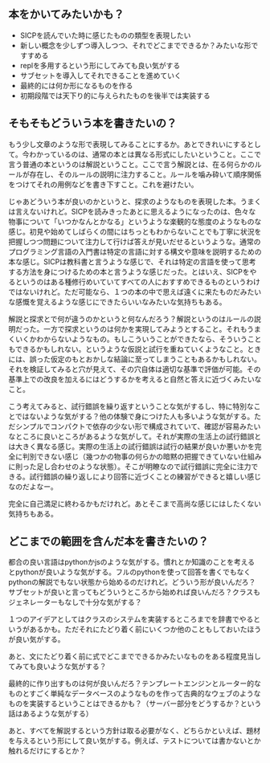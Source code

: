 ## 本をかいてみたいかも？

- SICPを読んでいた時に感じたものの類型を表現したい
- 新しい概念を少しずつ導入しつつ、それでどこまでできるか？みたいな形ですすめる
- replを多用するという形にしてみても良い気がする
- サブセットを導入してそれできることを進めていく
- 最終的には何か形になるものを作る
- 初期段階では天下り的に与えられたものを後半では実装する

## そもそもどういう本を書きたいの？

もう少し文章のような形で表現してみることにするか。あとできれいにするとして。今わかっているのは、通常の本とは異なる形式にしたいということ。ここで言う普通の本というのは解説ということ。ここで言う解説とは、在る何らかのルールが存在し、そのルールの説明に注力すること。ルールを噛み砕いて順序関係をつけてそれの用例などを書き下すこと。これを避けたい。

じゃあどういう本が良いのかというと、探求のようなものを表現した本。うまくは言えないけれど。SICPを読みきったあとに思えるようになったのは、色々な物事について「いつかなんとかなる」というような楽観的な態度のようなものな感じ。初見や始めてしばらくの間にはちっともわからないことでも丁寧に状況を把握しつつ問題について注力して行けば答えが見いだせるというような。通常のプログラミング言語の入門書は特定の言語に対する構文や意味を説明するための本な感じ。SICPは教科書と言うような感じで、それは特定の言語を使って思考する方法を身につけるための本と言うような感じだった。とはいえ、SICPをやるというのはある種修行めいていてすべての人におすすめできるものというわけではないけれど。ただ可能なら、１つの本の中で思えば遠くに来たものだみたいな感慨を覚えるような感じにできたらいいなみたいな気持ちもある。

解説と探求とで何が違うのかというと何なんだろう？解説というのはルールの説明だった。一方で探求というのは何かを実現してみようとすること。それもうまくいくかわからないようなもの。もしこういうことができたなら、そういうこともできるかもしれない。というような仮説と試行を重ねていくようなこと。ときには、誤った仮定のもとおかしな結論に至ってしまうこともあるかもしれない。それを検証してみると穴が見えて、その穴自体は適切な基準で評価が可能。その基準上での改良を加えるにはどうするかを考えると自然と答えに近づくみたいなこと。

こう考えてみると、試行錯誤を繰り返すということな気がするし、特に特別なことではないような気がする？他の体験で身につけた人も多いような気がする。ただシンプルでコンパクトで依存の少ない形で構成されていて、確認が容易みたいなところに良いところがあるような気がして。それが実際の生活上の試行錯誤とは大きく異なる感じ。実際の生活上の試行錯誤は試行の結果が良いか悪いかを完全に判別できない感じ（幾つかの物事の何らかの暗黙の把握できていない仕組みに則った足し合わせのような状態）。そこが明瞭なので試行錯誤に完全に注力できる。試行錯誤の繰り返しにより回答に近づくことの練習ができると嬉しい感じなのだよなー。

完全に自己満足に終わるかもだけれど。あとそこまで高尚な感じにはしたくない気持ちもある。

## どこまでの範囲を含んだ本を書きたいの？

都合の良い言語はpythonかjsのような気がする。慣れとか知識のことを考えるとpythonが良いような気がする。フルのpythonを使って回答を書くでもなくpythonの解説でもない状態から始めるのだけれど。どういう形が良いんだろ？サブセットが良いと言ってもどういうところから始めれば良いんだろ？クラスもジェネレーターもなしで十分な気がする？

１つのアイデアとしてはクラスのシステムを実装するところまでを辞書でやるというがあるかも。ただそれにたどり着く前にいくつか他のこともしておいたほうが良い気がする。

あと、文にたどり着く前に式でどこまでできるかみたいなものをある程度見当してみても良いような気がする？

最終的に作り出すものは何が良いんだろ？テンプレートエンジンとルーター的なものとすごく単純なデータベースのようなものを作って古典的なウェブのようなものを実装するということはできるかも？（サーバー部分をどうするか？という話はあるような気がする）

あと、すべてを解説するという方針は取る必要がなく、どちらかといえば、題材を与えるという形にして良い気がする。例えば、テストについては書かないとか触れるだけにするとか？
